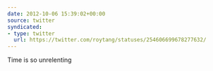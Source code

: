 ```yaml
---
date: 2012-10-06 15:39:02+00:00
source: twitter
syndicated:
- type: twitter
  url: https://twitter.com/roytang/statuses/254606699678277632/
---
```


Time is so unrelenting